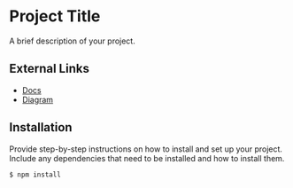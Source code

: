 # Project Title

A brief description of your project.

## External Links

- [Docs](https://notion.so/...)
- [Diagram](https://www.figma.com/file/...)

## Installation

Provide step-by-step instructions on how to install and set up your project. Include any dependencies that need to be installed and how to install them.

```shell
$ npm install
